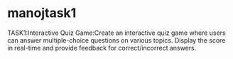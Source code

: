 # manojtask1
TASK1:Interactive Quiz Game:Create an interactive quiz game where users can answer multiple-choice questions on various topics. Display the score in real-time and provide feedback for correct/incorrect answers.
